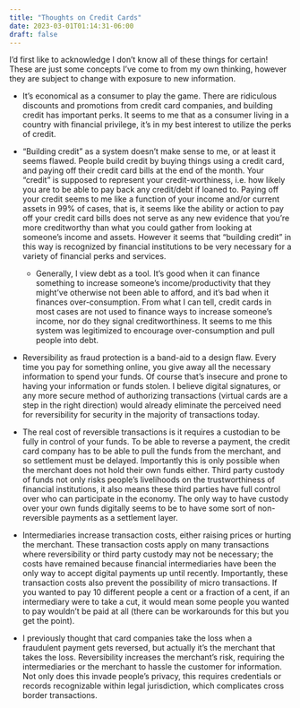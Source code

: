 ```yaml
---
title: "Thoughts on Credit Cards"
date: 2023-03-01T01:14:31-06:00
draft: false
---
```


I’d first like to acknowledge I don’t know all of these things for certain! These are just some concepts I’ve come to from my own thinking, however they are subject to change with exposure to new information.

- It’s economical as a consumer to play the game. There are ridiculous discounts and promotions from credit card companies, and building credit has important perks. It seems to me that as a consumer living in a country with financial privilege, it’s in my best interest to utilize the perks of credit.

- “Building credit” as a system doesn’t make sense to me, or at least it seems flawed. People build credit by buying things using a credit card, and paying off their credit card bills at the end of the month. Your “credit” is supposed to represent your credit-worthiness, i.e. how likely you are to be able to pay back any credit/debt if loaned to. Paying off your credit seems to me like a function of your income and/or current assets in 99% of cases, that is, it seems like the ability or action to pay off your credit card bills does not serve as any new evidence that you’re more creditworthy than what you could gather from looking at someone’s income and assets. However it seems that “building credit” in this way is recognized by financial institutions to be very necessary for a variety of financial perks and services.
    - Generally, I view debt as a tool. It’s good when it can finance something to increase someone’s income/productivity that they might’ve otherwise not been able to afford, and it’s bad when it finances over-consumption. From what I can tell, credit cards in most cases are not used to finance ways to increase someone’s income, nor do they signal creditworthiness. It seems to me this system was legitimized to encourage over-consumption and pull people into debt.
- Reversibility as fraud protection is a band-aid to a design flaw. Every time you pay for something online, you give away all the necessary information to spend your funds. Of course that’s insecure and prone to having your information or funds stolen. I believe digital signatures, or any more secure method of authorizing transactions (virtual cards are a step in the right direction) would already eliminate the perceived need for reversibility for security in the majority of transactions today.
- The real cost of reversible transactions is it requires a custodian to be fully in control of your funds. To be able to reverse a payment, the credit card company has to be able to pull the funds from the merchant, and so settlement must be delayed. Importantly this is only possible when the merchant does not hold their own funds either. Third party custody of funds not only risks people’s livelihoods on the trustworthiness of financial institutions, it also means these third parties have full control over who can participate in the economy. The only way to have custody over your own funds digitally seems to be to have some sort of non-reversible payments as a settlement layer.
- Intermediaries increase transaction costs, either raising prices or hurting the merchant. These transaction costs apply on many transactions where reversibility or third party custody may not be necessary; the costs have remained because financial intermediaries have been the only way to accept digital payments up until recently. Importantly, these transaction costs also prevent the possibility of micro transactions. If you wanted to pay 10 different people a cent or a fraction of a cent, if an intermediary were to take a cut, it would mean some people you wanted to pay wouldn’t be paid at all (there can be workarounds for this but you get the point).
- I previously thought that card companies take the loss when a fraudulent payment gets reversed, but actually it’s the merchant that takes the loss. Reversibility increases the merchant’s risk, requiring the intermediaries or the merchant to hassle the customer for information. Not only does this invade people’s privacy, this requires credentials or records recognizable within legal jurisdiction, which complicates cross border transactions.

